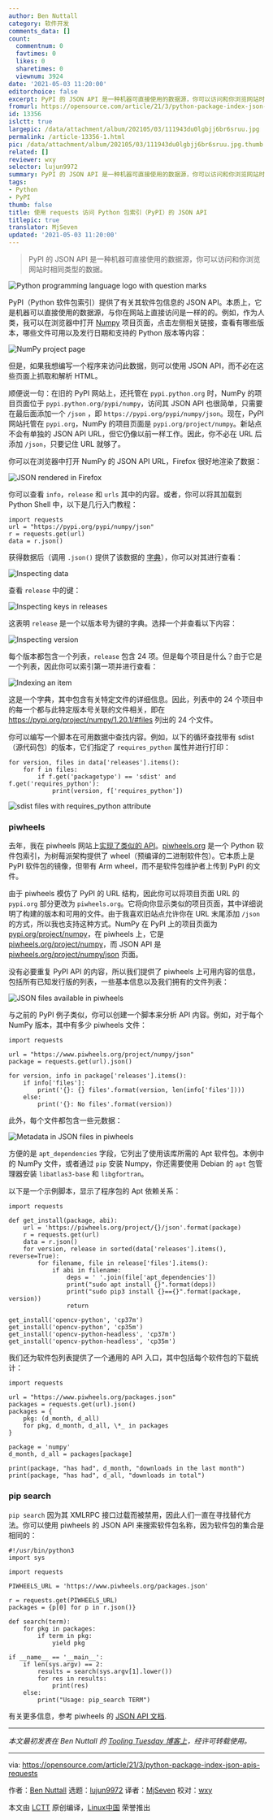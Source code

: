 ```yaml
---
author: Ben Nuttall
category: 软件开发
comments_data: []
count:
  commentnum: 0
  favtimes: 0
  likes: 0
  sharetimes: 0
  viewnum: 3924
date: '2021-05-03 11:20:00'
editorchoice: false
excerpt: PyPI 的 JSON API 是一种机器可直接使用的数据源，你可以访问和你浏览网站时相同类型的数据。
fromurl: https://opensource.com/article/21/3/python-package-index-json-apis-requests
id: 13356
islctt: true
largepic: /data/attachment/album/202105/03/111943du0lgbjj6br6sruu.jpg
permalink: /article-13356-1.html
pic: /data/attachment/album/202105/03/111943du0lgbjj6br6sruu.jpg.thumb.jpg
related: []
reviewer: wxy
selector: lujun9972
summary: PyPI 的 JSON API 是一种机器可直接使用的数据源，你可以访问和你浏览网站时相同类型的数据。
tags:
- Python
- PyPI
thumb: false
title: 使用 requests 访问 Python 包索引（PyPI）的 JSON API
titlepic: true
translator: MjSeven
updated: '2021-05-03 11:20:00'
---
```



> 
> PyPI 的 JSON API 是一种机器可直接使用的数据源，你可以访问和你浏览网站时相同类型的数据。
> 
> 
> 


![](/data/attachment/album/202105/03/111943du0lgbjj6br6sruu.jpg "Python programming language logo with question marks")


PyPI（Python 软件包索引）提供了有关其软件包信息的 JSON API。本质上，它是机器可以直接使用的数据源，与你在网站上直接访问是一样的的。例如，作为人类，我可以在浏览器中打开 [Numpy](https://pypi.org/project/numpy/) 项目页面，点击左侧相关链接，查看有哪些版本，哪些文件可用以及发行日期和支持的 Python 版本等内容：


![NumPy project page](/data/attachment/album/202105/03/112014gwknqnfnauunun6w.png "NumPy project page")


但是，如果我想编写一个程序来访问此数据，则可以使用 JSON API，而不必在这些页面上抓取和解析 HTML。


顺便说一句：在旧的 PyPI 网站上，还托管在 `pypi.python.org` 时，NumPy 的项目页面位于 `pypi.python.org/pypi/numpy`，访问其 JSON API 也很简单，只需要在最后面添加一个 `/json` ，即 `https://pypi.org/pypi/numpy/json`。现在，PyPI 网站托管在 `pypi.org`，NumPy 的项目页面是 `pypi.org/project/numpy`。新站点不会有单独的 JSON API URL，但它仍像以前一样工作。因此，你不必在 URL 后添加 `/json`，只要记住 URL 就够了。


你可以在浏览器中打开 NumPy 的 JSON API URL，Firefox 很好地渲染了数据：


![JSON rendered in Firefox](/data/attachment/album/202105/03/112014ze99pm77pmerzpr8.png "JSON rendered in Firefox")


你可以查看 `info`，`release` 和 `urls` 其中的内容。或者，你可以将其加载到 Python Shell 中，以下是几行入门教程：



```
import requests
url = "https://pypi.org/pypi/numpy/json"
r = requests.get(url)
data = r.json()

```

获得数据后（调用 `.json()` 提供了该数据的 [字典](https://docs.python.org/3/tutorial/datastructures.html#dictionaries)），你可以对其进行查看：


![Inspecting data](/data/attachment/album/202105/03/112014zzr80jv8yj5vyx0r.png "Inspecting data")


查看 `release` 中的键：


![Inspecting keys in releases](/data/attachment/album/202105/03/112014rcc5b8xc8vbscc6c.png "Inspecting keys in releases")


这表明 `release` 是一个以版本号为键的字典。选择一个并查看以下内容：


![Inspecting version](/data/attachment/album/202105/03/112015g9a4mxgaxmfnnla9.png "Inspecting version")


每个版本都包含一个列表，`release` 包含 24 项。但是每个项目是什么？由于它是一个列表，因此你可以索引第一项并进行查看：


![Indexing an item](/data/attachment/album/202105/03/112015u05ktukzcw16k0zc.png "Indexing an item")


这是一个字典，其中包含有关特定文件的详细信息。因此，列表中的 24 个项目中的每一个都与此特定版本号关联的文件相关，即在 <https://pypi.org/project/numpy/1.20.1/#files> 列出的 24 个文件。


你可以编写一个脚本在可用数据中查找内容。例如，以下的循环查找带有 sdist（源代码包）的版本，它们指定了 `requires_python` 属性并进行打印：



```
for version, files in data['releases'].items():
    for f in files:
        if f.get('packagetype') == 'sdist' and f.get('requires_python'):
            print(version, f['requires_python'])

```

![sdist files with requires_python attribute](/data/attachment/album/202105/03/112015lzuqnbu95ll52qlu.png "sdist files with requires_python attribute ")


### piwheels


去年，我在 piwheels 网站上[实现了类似的 API](https://blog.piwheels.org/requires-python-support-new-project-page-layout-and-a-new-json-api/)。[piwheels.org](https://www.piwheels.org/) 是一个 Python 软件包索引，为树莓派架构提供了 wheel（预编译的二进制软件包）。它本质上是 PyPI 软件包的镜像，但带有 Arm wheel，而不是软件包维护者上传到 PyPI 的文件。


由于 piwheels 模仿了 PyPI 的 URL 结构，因此你可以将项目页面 URL 的 `pypi.org` 部分更改为 `piwheels.org`。它将向你显示类似的项目页面，其中详细说明了构建的版本和可用的文件。由于我喜欢旧站点允许你在 URL 末尾添加 `/json` 的方式，所以我也支持这种方式。NumPy 在 PyPI 上的项目页面为 [pypi.org/project/numpy](https://pypi.org/project/numpy)，在 piwheels 上，它是 [piwheels.org/project/numpy](https://www.piwheels.org/project/numpy)，而 JSON API 是 [piwheels.org/project/numpy/json](https://www.piwheels.org/project/numpy/json) 页面。


没有必要重复 PyPI API 的内容，所以我们提供了 piwheels 上可用内容的信息，包括所有已知发行版的列表，一些基本信息以及我们拥有的文件列表：


![JSON files available in piwheels](/data/attachment/album/202105/03/112016nfk00450ukq75kku.png "JSON files available in piwheels")


与之前的 PyPI 例子类似，你可以创建一个脚本来分析 API 内容。例如，对于每个 NumPy 版本，其中有多少 piwheels 文件：



```
import requests

url = "https://www.piwheels.org/project/numpy/json"
package = requests.get(url).json()

for version, info in package['releases'].items():
    if info['files']:
        print('{}: {} files'.format(version, len(info['files'])))
    else:
        print('{}: No files'.format(version))

```

此外，每个文件都包含一些元数据：


![Metadata in JSON files in piwheels](/data/attachment/album/202105/03/112016j2a9mo2io23xab6b.png "Metadata in JSON files in piwheels")


方便的是 `apt_dependencies` 字段，它列出了使用该库所需的 Apt 软件包。本例中的 NumPy 文件，或者通过 `pip` 安装 Numpy，你还需要使用 Debian 的 `apt` 包管理器安装 `libatlas3-base` 和 `libgfortran`。


以下是一个示例脚本，显示了程序包的 Apt 依赖关系：



```
import requests

def get_install(package, abi):
    url = 'https://piwheels.org/project/{}/json'.format(package)
    r = requests.get(url)
    data = r.json()
    for version, release in sorted(data['releases'].items(), reverse=True):
        for filename, file in release['files'].items():
            if abi in filename:
                deps = ' '.join(file['apt_dependencies'])
                print("sudo apt install {}".format(deps))
                print("sudo pip3 install {}=={}".format(package, version))
                return

get_install('opencv-python', 'cp37m')
get_install('opencv-python', 'cp35m')
get_install('opencv-python-headless', 'cp37m')
get_install('opencv-python-headless', 'cp35m')

```

我们还为软件包列表提供了一个通用的 API 入口，其中包括每个软件包的下载统计：



```
import requests

url = "https://www.piwheels.org/packages.json"
packages = requests.get(url).json()
packages = {
    pkg: (d_month, d_all)
    for pkg, d_month, d_all, \*_ in packages
}

package = 'numpy'
d_month, d_all = packages[package]

print(package, "has had", d_month, "downloads in the last month")
print(package, "has had", d_all, "downloads in total")

```

### pip search


`pip search` 因为其 XMLRPC 接口过载而被禁用，因此人们一直在寻找替代方法。你可以使用 piwheels 的 JSON API 来搜索软件包名称，因为软件包的集合是相同的：



```
#!/usr/bin/python3
import sys

import requests

PIWHEELS_URL = 'https://www.piwheels.org/packages.json'

r = requests.get(PIWHEELS_URL)
packages = {p[0] for p in r.json()}

def search(term):
    for pkg in packages:
        if term in pkg:
            yield pkg

if __name__ == '__main__':
    if len(sys.argv) == 2:
        results = search(sys.argv[1].lower())
        for res in results:
            print(res)
    else:
        print("Usage: pip_search TERM")

```

有关更多信息，参考 piwheels 的 [JSON API 文档](https://www.piwheels.org/json.html).




---


*本文最初发表在 Ben Nuttall 的 [Tooling Tuesday 博客上](https://tooling.bennuttall.com/accessing-python-package-index-json-apis-with-requests/)，经许可转载使用。*




---


via: <https://opensource.com/article/21/3/python-package-index-json-apis-requests>


作者：[Ben Nuttall](https://opensource.com/users/bennuttall) 选题：[lujun9972](https://github.com/lujun9972) 译者：[MjSeven](https://github.com/MjSeven) 校对：[wxy](https://github.com/wxy)


本文由 [LCTT](https://github.com/LCTT/TranslateProject) 原创编译，[Linux中国](https://linux.cn/) 荣誉推出